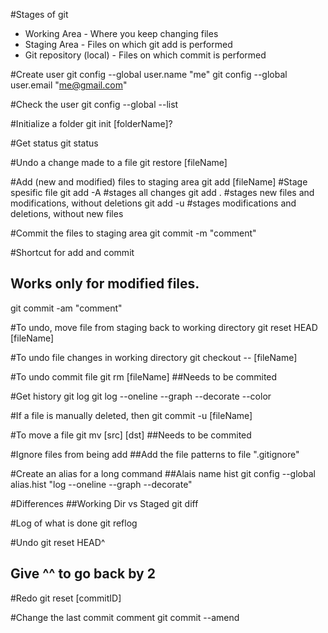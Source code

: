 #Stages of git
* Working Area - Where you keep changing files
* Staging Area - Files on which git add is performed
* Git repository (local) - Files on which commit is performed

#Create user
git config --global user.name "me"
git config --global user.email "me@gmail.com"

#Check the user 
git config --global --list

#Initialize a folder
git init [folderName]?

#Get status
git status

#Undo a change made to a file
git restore [fileName]

#Add (new and modified) files to staging area
git add [fileName]	#Stage spesific file
git add -A #stages all changes
git add .  #stages new files and modifications, without deletions
git add -u #stages modifications and deletions, without new files

#Commit the files to staging area
git commit -m "comment"

#Shortcut for add and commit
## Works only for modified files.
git commit -am "comment"

#To undo, move file from staging back to working directory
git reset HEAD [fileName]

#To undo file changes in working directory
git checkout -- [fileName]

#To undo commit file
git rm [fileName]
##Needs to be commited

#Get history
git log
git log --oneline --graph --decorate --color

#If a file is manually deleted, then 
git commit -u [fileName]

#To move a file
git mv [src] [dst]
##Needs to be commited

#Ignore files from being add
##Add the file patterns to file ".gitignore"

#Create an alias for a long command
##Alais name hist
git config --global alias.hist "log --oneline --graph --decorate"

#Differences
##Working Dir vs Staged
git diff 

#Log of what is done
git reflog

#Undo
git reset HEAD^
## Give ^^ to go back by 2

#Redo
git reset [commitID]

#Change the last commit comment 
git commit --amend


